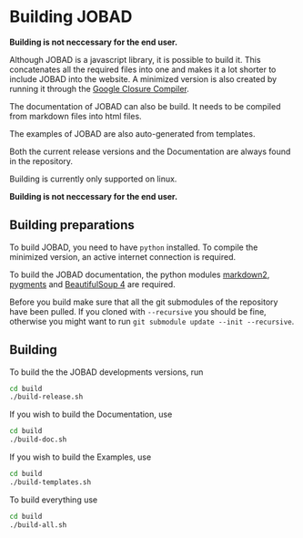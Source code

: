 # Building JOBAD
**Building is not neccessary for the end user.**

Although JOBAD is a javascript library, it is possible to build it. This concatenates all the required files into one and makes it a lot shorter to include JOBAD into the website. 
A minimized version is also created by running it through the [Google Closure Compiler](https://developers.google.com/closure/compiler/). 

The documentation of JOBAD can also be build. It needs to be compiled from markdown files into html files. 

The examples of JOBAD are also auto-generated from templates. 

Both the current release versions and the Documentation are always found in the repository.

Building is currently only supported on linux. 

**Building is not neccessary for the end user.**
## Building preparations

To build JOBAD, you need to have `python` installed. To compile the minimized version, an active internet connection is required. 

To build the JOBAD documentation, the python modules [markdown2](https://github.com/trentm/python-markdown2), [pygments](http://pygments.org/) and [BeautifulSoup 4](http://www.crummy.com/software/BeautifulSoup/) are required. 

Before you build make sure that all the git submodules of the repository have been pulled. If you cloned with `--recursive` you should be fine, otherwise 
you might want to run `git submodule update --init --recursive`. 

## Building
To build the the JOBAD developments versions, run 

```bash
cd build
./build-release.sh
```

If you wish to build the Documentation, use 

```bash
cd build
./build-doc.sh
```

If you wish to build the Examples, use 

```bash
cd build
./build-templates.sh
```

To build everything use 

```bash
cd build
./build-all.sh
```

